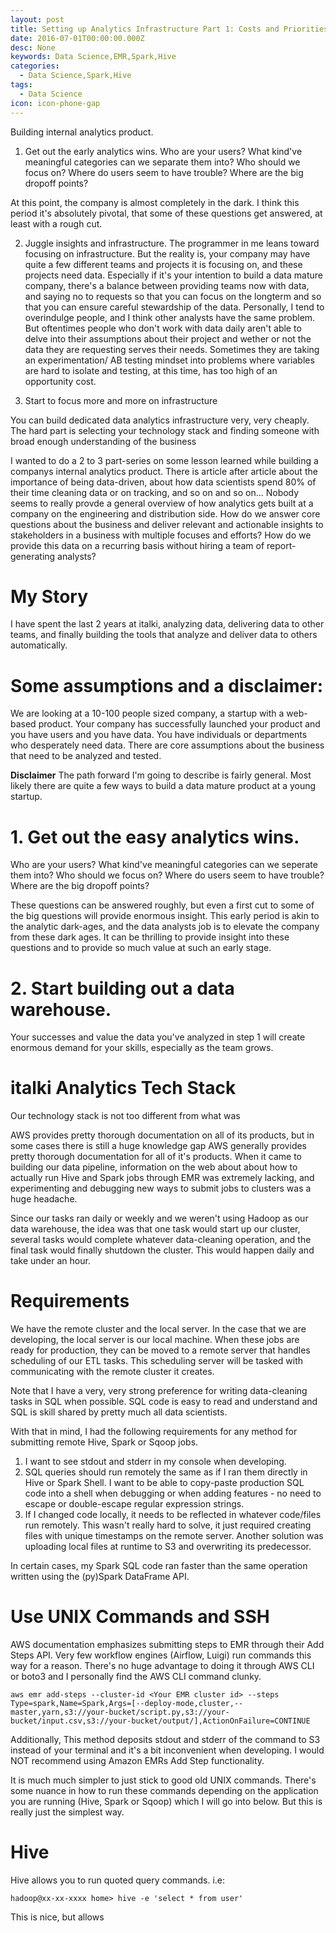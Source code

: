 ```yaml
---
layout: post
title: Setting up Analytics Infrastructure Part 1: Costs and Priorities
date: 2016-07-01T00:00:00.000Z
desc: None
keywords: Data Science,EMR,Spark,Hive
categories:
  - Data Science,Spark,Hive
tags:
  - Data Science
icon: icon-phone-gap
---
```


Building internal analytics product.


1. Get out the early analytics wins.
 Who are your users? What kind've meaningful categories can we separate them into? Who should we focus on?
 Where do users seem to have trouble? Where are the big dropoff points?

At this point, the company is almost completely in the dark. I think this period it's absolutely pivotal, that some of
these questions get answered, at least with a rough cut.


2. Juggle insights and infrastructure.
The programmer in me leans toward focusing on infrastructure. But the reality is, your company may have quite a few different teams
and projects it is focusing on, and these projects need data. Especially if it's your intention to build a data mature company,
there's a balance between providing teams now with data, and saying no to requests so that you can focus on the longterm and so that
you can ensure careful stewardship of the data. Personally, I tend to overindulge people, and I think other analysts have the same problem.
But oftentimes people who don't work with data daily aren't able to delve into their assumptions about their project and wether or not
the data they are requesting serves their needs. Sometimes they are taking an experimentation/ AB testing mindset into problems where variables are hard to isolate and testing, at this time,
has too high of an opportunity cost.


3. Start to focus more and more on infrastructure




You can build dedicated data analytics infrastructure very, very cheaply. The hard part is selecting your technology stack
and finding someone with broad enough understanding of the business







I wanted to do a 2 to 3 part-series on some lesson learned while building a companys internal analytics product.
There is article after article about the importance of being data-driven, about how data scientists spend 80% of their
time cleaning data or on tracking, and so on and so on... Nobody seems to really provde
a general overview of how analytics gets built at a company on the engineering and distribution side. How do we answer core questions
about the business and deliver relevant and actionable insights to stakeholders in a business with multiple focuses and efforts? How do we
provide this data on a recurring basis without hiring a team of report-generating analysts?


# My Story
I have spent the last 2 years at italki, analyzing data, delivering data to other teams, and finally building the tools that
analyze and deliver data to others automatically.

# Some assumptions and a disclaimer:
We are looking at a 10-100 people sized company, a startup with a web-based product. Your company has successfully launched your product and you have users and you have data. You
have individuals or departments who desperately need data. There are core assumptions about the business that need to be analyzed and tested.

**Disclaimer**
The path forward I'm going to describe is fairly general. Most likely there are quite a few ways to build a data mature product at a young startup.

# 1. Get out the easy analytics wins.
 Who are your users? What kind've meaningful categories can we seperate them into? Who should we focus on?
 Where do users seem to have trouble? Where are the big dropoff points?

These questions can be answered roughly, but even a first cut to some of the big questions will provide enormous insight.
This early period is akin to the analytic dark-ages, and the data analysts job is to elevate the company from these dark ages.
It can be thrilling to provide insight into these questions and to provide so much value at such an early stage.

# 2. Start building out a data warehouse.
Your successes and value the data you've analyzed in step 1 will create enormous demand for your skills, especially as the team grows.


# italki Analytics Tech Stack
Our technology stack is not too different from what was



AWS provides pretty thorough documentation on all of its products, but in some cases there is still a huge knowledge gap
AWS generally provides pretty thorough documentation for all of it's products. When it came to building our data pipeline, information
on the web about about how to actually run Hive and Spark jobs through EMR was extremely lacking, and experimenting and debugging new
ways to submit jobs to clusters was a huge headache.

Since our tasks ran daily or weekly and we weren't using Hadoop as our data warehouse, the idea was that one task would start up our cluster,
several tasks would complete whatever data-cleaning operation, and the final task would finally shutdown the cluster. This would happen
daily and take under an hour.

# Requirements
We have the remote cluster and the local server. In the case that we are developing, the local server is our local machine. When these
jobs are ready for production, they can be moved to a remote server that handles scheduling of our ETL tasks. This scheduling server
will be tasked with communicating with the remote cluster it creates.

Note that I have a very, very strong preference for writing data-cleaning tasks in SQL when possible. SQL code is easy to read and understand
and SQL is skill shared by pretty much all data scientists.


With that in mind, I had the following requirements for any method for submitting remote Hive, Spark or Sqoop jobs.
1. I want to see stdout and stderr in my console when developing.
2. SQL queries should run remotely the same as if I ran them directly in Hive or Spark Shell. I want to be able to copy-paste production
SQL code into a shell when debugging or when adding features - no need to escape or double-escape regular expression strings.
3. If I changed code locally, it needs to be reflected in whatever code/files run remotely. This wasn't really hard to solve, it just
required creating files with unique timestamps on the remote server. Another solution was uploading local files at runtime to S3 and
overwriting its predecessor.

In certain cases, my Spark SQL code ran faster than the same operation written using the (py)Spark DataFrame API.

# Use UNIX Commands and SSH

AWS documentation emphasizes submitting steps to EMR through their Add Steps API. Very few workflow engines (Airflow, Luigi) run commands
this way for a reason. There's no huge advantage to doing it through AWS CLI or boto3 and I personally find the AWS CLI command clunky.
```
aws emr add-steps --cluster-id <Your EMR cluster id> --steps Type=spark,Name=Spark,Args=[--deploy-mode,cluster,--master,yarn,s3://your-bucket/script.py,s3://your-bucket/input.csv,s3://your-bucket/output/],ActionOnFailure=CONTINUE
```

Additionally, This method deposits stdout and stderr of the command to S3 instead of your terminal and it's a bit inconvenient when
developing. I would NOT recommend using Amazon EMRs Add Step functionality.

It is much much simpler to just stick to good old UNIX commands. There's some nuance in how to run these commands depending on the
application you are running (Hive, Spark or Sqoop) which I will go into below. But this is really just the simplest way.

# Hive
Hive allows you to run quoted query commands. i.e:

```
hadoop@xx-xx-xxxx home> hive -e 'select * from user'
````

This is nice, but allows

